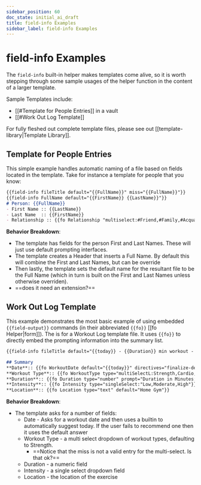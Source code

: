```yaml
---
sidebar_position: 60
doc_state: initial_ai_draft
title: field-info Examples
sidebar_label: field-info Examples
---
```

# field-info Examples
The `field-info` built-in helper makes templates come alive, so it is worth stepping through some sample usages of the helper function in the content of a larger template.

Sample Templates include:
- [[#Template for People Entries]] in a vault
- [[#Work Out Log Template]]

For fully fleshed out complete template files, please see out [[template-library|Template Library]].


## Template for People Entries
This simple example handles automatic naming of a file based on fields located in the template. Take for instance a template for people that you know:

```md title="Template - Person.md"
{{field-info fileTitle default="{{FullName}}" miss="{{FullName}}"}}
{{field-info FullName default="{{FirstName}} {{LastName}}"}}
# Person: {{FullName}}
- First Name :: {{LastName}}
- Last Name  :: {{FirstName}}
- Relationship :: {{fo Relationship "multiselect:#Friend,#Family,#Acquaintance,#Colleague" }}
```

**Behavior Breakdown**:
- The template has fields for the person First and Last Names. These will just use default prompting interfaces.
- The template creates a Header that inserts a Full Name. By default this will combine the First and Last Names, but can be override
- Then lastly, the template sets the default name for the resultant file to be the Full Name (which in turn is built on the First and Last Names unless otherwise overriden). 
- ==does it need an extension?==


## Work Out Log Template
This example demonstrates the most basic example of using embedded `{{field-output}}` commands (in their abbreviated `{{fo}}` [[fo Helper|form]]). The is for a Workout Log template file. It uses `{{fo}}` to directly embed the prompting information into the summary list. 

```md title="Template - Workout Log.md"
{{field-info fileTitle default="{{today}} - {{Duration}} min workout - {{WorkoutType}}" directives="finalize-default" ~}}

## Summary
**Date**:: {{fo WorkoutDate default="{{today}}" directives="finalize-default"}}
**Workout Type**:: {{fo WorkoutType type="multiSelectL:Strength,Cardio,Mobility" prompt="What types of workouts did you have today?" default="Strength" miss="Unspecified"}}  
**Duration**:: {{fo Duration type="number" prompt="Duration in Minutes:"}}  
**Intensity**:: {{fo Intensity type="singleSelect:"Low,Moderate,High"}}  
**Location**:: {{fo Location type="text" default="Home Gym"}}  
```

**Behavior Breakdown**:
- The template asks for a number of fields:
	- Date - Asks for a workout date and then uses a builtin to automatically suggest today. If the user fails to recommend one then it uses the default answer
	- Workout Type - a multi select dropdown of workout types, defaulting to Strength. 
		- ==Notice that the miss is not a valid entry for the multi-select. Is that ok?==
	- Duration  - a numeric field
	- Intensity - a single select dropdown field
	- Location - the location of the exercise
